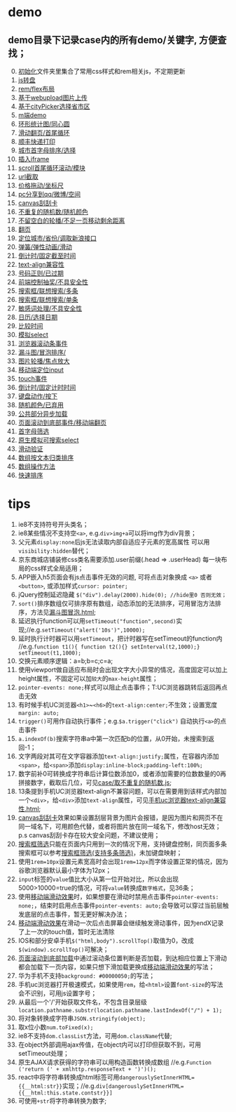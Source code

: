 ﻿# demo
## demo目录下记录case内的所有demo/关键字, 方便查找；
0. [初始化](初始化)文件夹里集合了常用css样式和rem相关js，不定期更新
1. [js转盘](js转盘demo)
2. [rem/flex布局](rem自适应flex布局demo)
3. [基于webupload图片上传](图片上传)
4. [基于cityPicker选择省市区](地址)
5. [m端demo](手机商城demo)
6. [环形统计图/同心圆](环形统计图)
7. [滑动翻页/首尾循环](移动端滑动翻页浏览图片)
8. [顺丰快递打印](顺丰快递打印单)
9. [城市首字母排序/选择](首字母选择城市)
10. [插入iframe](addiframe.html)
11. [scroll首尾循环滚动/模块](scroll循环滚动.js)
12. [url截取](url截取传递数据.js)
13. [价格拖动/坐标尺](价格拖动.rar)
14. [pc分享到qq/微博/空间](分享.js)
15. [canvas刮刮卡](刮刮卡.html)
16. [不重复的随机数/随机颜色](取不重复的随机数.js)
17. [不留空白的轮播/不足一页移动剩余距离](可视区内不留空的轮播效果.html)
18. [翻页](固定显示n条的翻页.js)
19. [定位城市/省份/调取新浪接口](城市定位.js)
20. [弹簧/弹性动画/滑动](基于移动端滑动效果js的弹性动画效果.html)
21. [倒计时/固定截至时间](对比时间倒计时.html)
22. [text-align兼容性](手机uc浏览器text-align兼容性.html)
23. [号码正则/已过期](手机号码正则和判断.js)
24. [前端控制抽奖/不具安全性](抽奖demo.html)
25. [搜索框/联想搜索/多条](搜索框筛选(支持多条筛选).html)
26. [搜索框/联想搜索/单条](搜索框筛选.html)
27. [敏感词处理/不具安全性](敏感信息处理.js)
28. [日历/选择日期](日期选择.zip)
29. [比较时间](时间对比.js)
30. [模拟select](模拟select.html)
31. [浏览器滚动条事件](滚动条滚动和结束事件.js)
32. [漏斗图/冒泡排序/](漏斗图冒泡.html)
33. [图片轮播/焦点放大](焦点图放大.html)
34. [移动端定位input](移动端打开键盘定位input.js)
35. [touch事件](移动端滑动效果.js)
36. [倒计时/固定计时时间](规定时间的倒计时.html)
37. [键盘动作/按下](键盘按键动作.js)
38. [随机颜色/已弃用](随机颜色.html)
39. [公共部分异步加载](静态加载页面公共部分.js)
40. [页面滚动到底部事件/移动端翻页](页面滚动到底部加载.js)
41. [首字母筛选](首字母筛选.html)
42. [原生模拟可搜索select](原生模拟可搜索select)
43. [滑动验证](touchtest)
43. [数组按文本归类排序](数组按文本归类排序.js)
44. [数组操作方法](Arr.js)
45. [快速排序](quickSort.js)

# tips

1. ie8不支持符号开头类名；
2. ie8某些情况不支持空`<a>`, e.g.`div>img+a`可以将img作为div背景；
3. 父元素```display:none```后js无法读取内部自适应子元素的宽高属性 可以用```visibility:hidden```替代；
4. 京东商城店铺装修css类名需要添加.user前缀(.head => .userHead) 每一块布局的css样式全局适用；
5. APP嵌入h5页面会有js点击事件无效的问题, 可将点击对象换成 `<a>` 或者 `<button>`, 或添加样式```cursor: pointer;```
6. jQuery控制延迟隐藏 ```$("div").delay(2000).hide(0); //hide里0 否则无效；```
7. `sort()`排序数组仅可排序原有数组，动态添加的无法排序，可用冒泡方法排序，方法见[漏斗图冒泡.html](漏斗图冒泡.html);
8. 延迟执行function可以用```setTimeout("function",second)```实现;//e.g.```setTimeout("alert('10s')",10000);```
9. 延时执行计时器可以用`setTimeout`，把计时器写在setTimeout的function内 //e.g.```function t1(){ function t2(){} setInterval(t2,1000);} setTimeout(t1,1000);```
10. 交换元素顺序逻辑：a=b;b=c;c=a;
11. 使用viewport做自适应布局时会出现文字大小异常的情况，高度固定可以加上height属性，不固定可以加`较大`的`max-height`属性；
12. ```pointer-events: none;```样式可以阻止点击事件；T:UC浏览器跳转后返回再点击无效
13. 有时候手机UC浏览器`<h1>`~`<h6>`的```text-align:center;```不生效；设置宽度```margin: auto;```
14. `trigger()`可用作自动执行事件；e.g.```$a.trigger("click")``` 自动执行`<a>`的点击事件
15. ```a.indexOf(b)```搜索字符串a中第一次匹配b的位置，从0开始，未搜索到返回-1；
16. 文字两段对其可在文字容器添加```text-align:justify;```属性，在容器内添加`<span>`，给`<span>`添加```display:inline-block;padding-left:100%;```
17. 数字前补0可转换成字符串后计算位数添加0，或者添加需要的位数数量的0再拼接数字，截取后几位，可见[case/取不重复的随机数.js](取不重复的随机数.js);
18. 13条提到手机UC浏览器text-align不兼容问题，可以在需要用到该样式内部加一个`<div>`，给`<div>`添加`text-align`属性，可见[手机uc浏览器text-align兼容性.html](手机uc浏览器text-align兼容性.html);
19. [canvas刮刮卡](刮刮卡.html)效果如果设置刮层背景为图片会报错，是因为图片和网页不在同一域名下，可用颜色代替，或者将图片放在同一域名下，修改host无效；p.s canvas刮刮卡存在较大安全问题，不建议使用；
20. [搜索框筛选](搜索框筛选.html)只能在页面内只用到一次的情况下用，支持键盘控制，同页面多条搜索框可以参考[搜索框筛选(支持多条筛选)](搜索框筛选(支持多条筛选).html)，未加键盘映射；
21. 使用```1rem=10px```设置元素宽高时会出现```1rem=12px```而字体设置正常的情况，因为谷歌浏览器默认最小字体为12px；
22. `input`标签的`value`值比大小从第一位开始对比，所以会出现5000>10000=true的情况，可将`value`转换成`数字格式`，见36条；
23. 使用[移动端滑动效果](移动端滑动效果.js)时，如果想要在滑动时禁用点击事件```pointer-events: none;```，结束时启用点击事件```pointer-events: auto;```会导致可以穿过当前层触发底层的点击事件，暂无更好解决办法；
24. [移动端滑动效果](移动端滑动效果.js)在滑动一次后点击屏幕会继续触发滑动事件，因为endX记录了上一次的touch值，暂时无法清除
25. IOS和部分安卓手机```$("html,body").scrollTop()```取值为0，改成```$(window).scrollTop()```可解决；
26. [页面滚动到底部加载](页面滚动到底部加载.js)中通过滚动条位置判断是否加载，到达相应位置上下滑动都会加载下一页内容，如果只想下滑加载更换成[移动端滑动效果](移动端滑动效果.js)的写法；
27. 华为手机不支持```background: #00000050;```的写法；
28. 手机uc浏览器打开极速模式，如果使用`rem`，给`<html>`设置`font-size`的写法会不识别，可用js设置字号；
29. 从最后一个'/'开始获取文件名，不包含目录层级 ```location.pathname.substr(location.pathname.lastIndexOf("/") + 1);```
30. 将对象转换成字符串```JSON.stringify(object);```
31. 取x位小数```num.toFixed(x);```
32. ie8不支持```dom.classList```方法，可用```dom.className```代替;
33. 在object外部调用ajax传值，在object内可以打印但获取不到，可用setTimeout处理；
34. 原生AJAX请求获得的字符串可以用构造函数转换成数组 //e.g.```Function ('return (' + xmlhttp.responseText + ')')();```
35. react中将字符串转换成html标签可用```dangerouslySetInnerHTML={{__html:str}}```实现；//e.g.```div[dangerouslySetInnerHTML={{__html:this.state.contstr}}]```
36. 可使用`+str`将字符串转换为数字;
